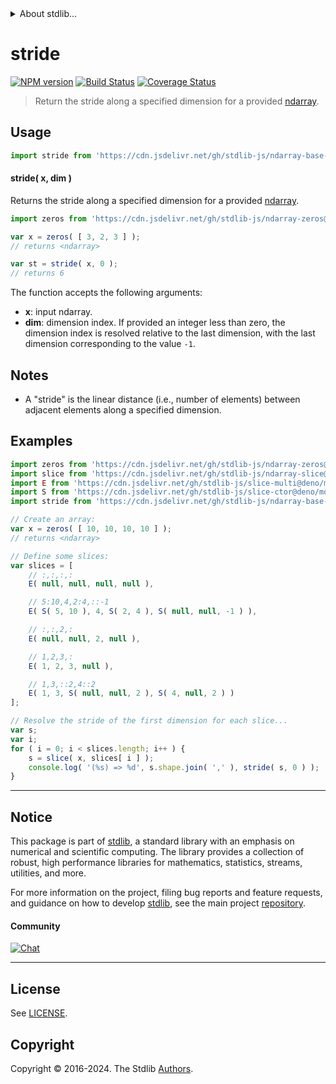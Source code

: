 <!--

@license Apache-2.0

Copyright (c) 2023 The Stdlib Authors.

Licensed under the Apache License, Version 2.0 (the "License");
you may not use this file except in compliance with the License.
You may obtain a copy of the License at

   http://www.apache.org/licenses/LICENSE-2.0

Unless required by applicable law or agreed to in writing, software
distributed under the License is distributed on an "AS IS" BASIS,
WITHOUT WARRANTIES OR CONDITIONS OF ANY KIND, either express or implied.
See the License for the specific language governing permissions and
limitations under the License.

-->


<details>
  <summary>
    About stdlib...
  </summary>
  <p>We believe in a future in which the web is a preferred environment for numerical computation. To help realize this future, we've built stdlib. stdlib is a standard library, with an emphasis on numerical and scientific computation, written in JavaScript (and C) for execution in browsers and in Node.js.</p>
  <p>The library is fully decomposable, being architected in such a way that you can swap out and mix and match APIs and functionality to cater to your exact preferences and use cases.</p>
  <p>When you use stdlib, you can be absolutely certain that you are using the most thorough, rigorous, well-written, studied, documented, tested, measured, and high-quality code out there.</p>
  <p>To join us in bringing numerical computing to the web, get started by checking us out on <a href="https://github.com/stdlib-js/stdlib">GitHub</a>, and please consider <a href="https://opencollective.com/stdlib">financially supporting stdlib</a>. We greatly appreciate your continued support!</p>
</details>

# stride

[![NPM version][npm-image]][npm-url] [![Build Status][test-image]][test-url] [![Coverage Status][coverage-image]][coverage-url] <!-- [![dependencies][dependencies-image]][dependencies-url] -->

> Return the stride along a specified dimension for a provided [ndarray][@stdlib/ndarray/base/ctor].

<!-- Section to include introductory text. Make sure to keep an empty line after the intro `section` element and another before the `/section` close. -->

<section class="intro">

</section>

<!-- /.intro -->

<!-- Package usage documentation. -->



<section class="usage">

## Usage

```javascript
import stride from 'https://cdn.jsdelivr.net/gh/stdlib-js/ndarray-base-stride@deno/mod.js';
```

#### stride( x, dim )

Returns the stride along a specified dimension for a provided [ndarray][@stdlib/ndarray/base/ctor].

```javascript
import zeros from 'https://cdn.jsdelivr.net/gh/stdlib-js/ndarray-zeros@deno/mod.js';

var x = zeros( [ 3, 2, 3 ] );
// returns <ndarray>

var st = stride( x, 0 );
// returns 6
```

The function accepts the following arguments:

-   **x**: input ndarray.
-   **dim**: dimension index. If provided an integer less than zero, the dimension index is resolved relative to the last dimension, with the last dimension corresponding to the value `-1`.

</section>

<!-- /.usage -->

<!-- Package usage notes. Make sure to keep an empty line after the `section` element and another before the `/section` close. -->

<section class="notes">

## Notes

-   A "stride" is the linear distance (i.e., number of elements) between adjacent elements along a specified dimension.

</section>

<!-- /.notes -->

<!-- Package usage examples. -->

<section class="examples">

## Examples

<!-- eslint no-undef: "error" -->

<!-- eslint-disable new-cap -->

```javascript
import zeros from 'https://cdn.jsdelivr.net/gh/stdlib-js/ndarray-zeros@deno/mod.js';
import slice from 'https://cdn.jsdelivr.net/gh/stdlib-js/ndarray-slice@deno/mod.js';
import E from 'https://cdn.jsdelivr.net/gh/stdlib-js/slice-multi@deno/mod.js';
import S from 'https://cdn.jsdelivr.net/gh/stdlib-js/slice-ctor@deno/mod.js';
import stride from 'https://cdn.jsdelivr.net/gh/stdlib-js/ndarray-base-stride@deno/mod.js';

// Create an array:
var x = zeros( [ 10, 10, 10, 10 ] );
// returns <ndarray>

// Define some slices:
var slices = [
    // :,:,:,:
    E( null, null, null, null ),

    // 5:10,4,2:4,::-1
    E( S( 5, 10 ), 4, S( 2, 4 ), S( null, null, -1 ) ),

    // :,:,2,:
    E( null, null, 2, null ),

    // 1,2,3,:
    E( 1, 2, 3, null ),

    // 1,3,::2,4::2
    E( 1, 3, S( null, null, 2 ), S( 4, null, 2 ) )
];

// Resolve the stride of the first dimension for each slice...
var s;
var i;
for ( i = 0; i < slices.length; i++ ) {
    s = slice( x, slices[ i ] );
    console.log( '(%s) => %d', s.shape.join( ',' ), stride( s, 0 ) );
}
```

</section>

<!-- /.examples -->

<!-- Section to include cited references. If references are included, add a horizontal rule *before* the section. Make sure to keep an empty line after the `section` element and another before the `/section` close. -->

<section class="references">

</section>

<!-- /.references -->

<!-- Section for related `stdlib` packages. Do not manually edit this section, as it is automatically populated. -->

<section class="related">

</section>

<!-- /.related -->

<!-- Section for all links. Make sure to keep an empty line after the `section` element and another before the `/section` close. -->


<section class="main-repo" >

* * *

## Notice

This package is part of [stdlib][stdlib], a standard library with an emphasis on numerical and scientific computing. The library provides a collection of robust, high performance libraries for mathematics, statistics, streams, utilities, and more.

For more information on the project, filing bug reports and feature requests, and guidance on how to develop [stdlib][stdlib], see the main project [repository][stdlib].

#### Community

[![Chat][chat-image]][chat-url]

---

## License

See [LICENSE][stdlib-license].


## Copyright

Copyright &copy; 2016-2024. The Stdlib [Authors][stdlib-authors].

</section>

<!-- /.stdlib -->

<!-- Section for all links. Make sure to keep an empty line after the `section` element and another before the `/section` close. -->

<section class="links">

[npm-image]: http://img.shields.io/npm/v/@stdlib/ndarray-base-stride.svg
[npm-url]: https://npmjs.org/package/@stdlib/ndarray-base-stride

[test-image]: https://github.com/stdlib-js/ndarray-base-stride/actions/workflows/test.yml/badge.svg?branch=v0.2.1
[test-url]: https://github.com/stdlib-js/ndarray-base-stride/actions/workflows/test.yml?query=branch:v0.2.1

[coverage-image]: https://img.shields.io/codecov/c/github/stdlib-js/ndarray-base-stride/main.svg
[coverage-url]: https://codecov.io/github/stdlib-js/ndarray-base-stride?branch=main

<!--

[dependencies-image]: https://img.shields.io/david/stdlib-js/ndarray-base-stride.svg
[dependencies-url]: https://david-dm.org/stdlib-js/ndarray-base-stride/main

-->

[chat-image]: https://img.shields.io/gitter/room/stdlib-js/stdlib.svg
[chat-url]: https://app.gitter.im/#/room/#stdlib-js_stdlib:gitter.im

[stdlib]: https://github.com/stdlib-js/stdlib

[stdlib-authors]: https://github.com/stdlib-js/stdlib/graphs/contributors

[umd]: https://github.com/umdjs/umd
[es-module]: https://developer.mozilla.org/en-US/docs/Web/JavaScript/Guide/Modules

[deno-url]: https://github.com/stdlib-js/ndarray-base-stride/tree/deno
[deno-readme]: https://github.com/stdlib-js/ndarray-base-stride/blob/deno/README.md
[umd-url]: https://github.com/stdlib-js/ndarray-base-stride/tree/umd
[umd-readme]: https://github.com/stdlib-js/ndarray-base-stride/blob/umd/README.md
[esm-url]: https://github.com/stdlib-js/ndarray-base-stride/tree/esm
[esm-readme]: https://github.com/stdlib-js/ndarray-base-stride/blob/esm/README.md
[branches-url]: https://github.com/stdlib-js/ndarray-base-stride/blob/main/branches.md

[stdlib-license]: https://raw.githubusercontent.com/stdlib-js/ndarray-base-stride/main/LICENSE

[@stdlib/ndarray/base/ctor]: https://github.com/stdlib-js/ndarray-base-ctor/tree/deno

</section>

<!-- /.links -->

